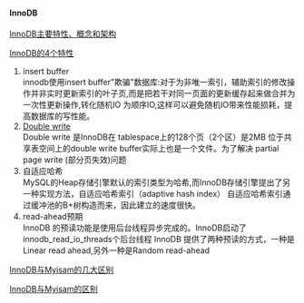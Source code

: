 #### InnoDB

[InnoDB主要特性、概念和架构](https://blog.csdn.net/qq_28674045/article/details/51721575)

[InnoDB的4个特性](http://www.mamicode.com/info-detail-2264842.html)

1. insert buffer<br>innodb使用insert buffer"欺骗"数据库:对于为非唯一索引，辅助索引的修改操作并非实时更新索引的叶子页,而是把若干对同一页面的更新缓存起来做合并为一次性更新操作,转化随机IO 为顺序IO,这样可以避免随机IO带来性能损耗，提高数据库的写性能。
2. [Double write](https://blog.csdn.net/jc_benben/article/details/78967380) <br>Double write 是InnoDB在 tablespace上的128个页（2个区）是2MB
   位于共享表空间上的double write buffer实际上也是一个文件。为了解决 partial page write (部分页失效)问题
3. 自适应哈希<br>MySQL的Heap存储引擎默认的索引类型为哈希,而InnoDB存储引擎提出了另一种实现方法，自适应哈希索引（adaptive hash index）
   自适应哈希索引通过缓冲池的B+树构造而来，因此建立的速度很快。
4. read-ahead预期<br>InnoDB 的预读功能是使用后台线程异步完成的。InnoDB启动了innodb_read_io_threads个后台线程
   InnoDB 提供了两种预读的方式，一种是 Linear read ahead,另外一种是Random read-ahead

[InnoDB与Myisam的几大区别](https://blog.csdn.net/lc0817/article/details/52757194)

[InnoDB与Myisam的区别](https://blog.csdn.net/xifeijian/article/details/20316775)